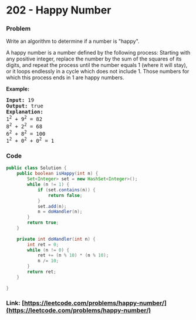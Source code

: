 # 202 - Happy Number

### Problem
<p>Write an algorithm to determine if a number is &quot;happy&quot;.</p>

<p>A happy number is a number defined by the following process: Starting with any positive integer, replace the number by the sum of the squares of its digits, and repeat the process until the number equals 1 (where it will stay), or it loops endlessly in a cycle which does not include 1. Those numbers for which this process ends in 1 are happy numbers.</p>

<p><strong>Example:&nbsp;</strong></p>

<pre>
<strong>Input:</strong> 19
<strong>Output:</strong> true
<strong>Explanation: 
</strong>1<sup>2</sup> + 9<sup>2</sup> = 82
8<sup>2</sup> + 2<sup>2</sup> = 68
6<sup>2</sup> + 8<sup>2</sup> = 100
1<sup>2</sup> + 0<sup>2</sup> + 0<sup>2</sup> = 1
</pre>

### Code
```java
public class Solution {
    public boolean isHappy(int n) {
        Set<Integer> set = new HashSet<Integer>();
        while (n != 1) {
            if (set.contains(n)) {
                return false;
            }
            set.add(n);
            n = doHandler(n);
        }
        return true;
    }
    
    private int doHandler(int n) {
        int ret = 0;
        while (n != 0) {
            ret += (n % 10) * (n % 10);
            n /= 10;
        }
        return ret;
    }
    
}
```
### Link: [https://leetcode.com/problems/happy-number/](https://leetcode.com/problems/happy-number/)
